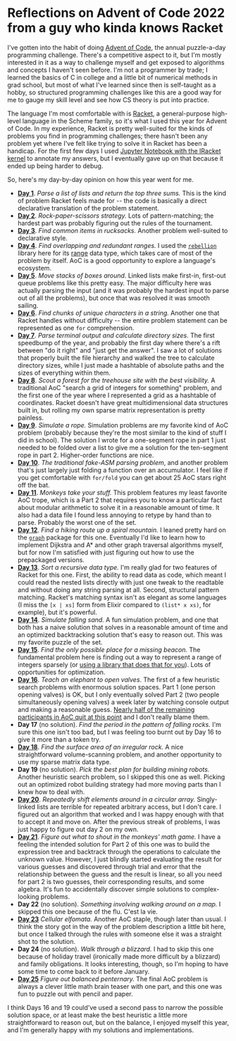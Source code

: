 # Reflections on Advent of Code 2022 from a guy who kinda knows Racket

I've gotten into the habit of doing [Advent of Code](https://adventofcode.com/), the annual puzzle-a-day programming challenge.  There's a competitive aspect to it, but I'm mostly interested in it as a way to challenge myself and get exposed to algorithms and concepts I haven't seen before.  I'm not a programmer by trade; I learned the basics of C in college and a little bit of numerical methods in grad school, but most of what I've learned since then is self-taught as a hobby, so structured programming challenges like this are a good way for me to gauge my skill level and see how CS theory is put into practice.

The language I'm most comfortable with is [Racket](https://racket-lang.org/), a general-purpose high-level language in the Scheme family, so it's what I used this year for Advent of Code.  In my experience, Racket is pretty well-suited for the kinds of problems you find in programming challenges; there hasn't been any problem yet where I've felt like trying to solve it in Racket has been a handicap.  For the first few days I used [Jupyter Notebook with the IRacket kernel](https://docs.racket-lang.org/iracket/index.html) to annotate my answers, but I eventually gave up on that because it ended up being harder to debug.

So, here's my day-by-day opinion on how this year went for me.

* **[Day 1](https://github.com/hunkyjimpjorps/AdventOfCode/blob/main/2022/day-01/day-01.rkt)**.  *Parse a list of lists and return the top three sums.* This is the kind of problem Racket feels made for -- the code is basically a direct declarative translation of the problem statement.
*  **[Day 2](https://github.com/hunkyjimpjorps/AdventOfCode/blob/main/2022/day-02/day-02.ipynb)**. *Rock-paper-scissors strategy.*  Lots of pattern-matching; the hardest part was probably figuring out the rules of the tournament.
*  **[Day 3](https://github.com/hunkyjimpjorps/AdventOfCode/blob/main/2022/day-03/day-03.ipynb)**. *Find common items in rucksacks.*  Another problem well-suited to declarative style.
*  **[Day 4](https://github.com/hunkyjimpjorps/AdventOfCode/blob/main/2022/day-04/day-04.ipynb)**. *Find overlapping and redundant ranges.*  I used the [`rebellion`](https://docs.racket-lang.org/rebellion/index.html) library here for its [range](https://docs.racket-lang.org/rebellion/Ranges.html) data type, which takes care of most of the problem by itself.  AoC is a good opportunity to explore a language's ecosystem.
*  **[Day 5](https://github.com/hunkyjimpjorps/AdventOfCode/blob/main/2022/day-05/day-05.ipynb)**. *Move stacks of boxes around.* Linked lists make first-in, first-out queue problems like this pretty easy.  The major difficulty here was actually parsing the input (and it was probably the hardest input to parse out of all the problems), but once that was resolved it was smooth sailing.
*  **[Day 6](https://github.com/hunkyjimpjorps/AdventOfCode/blob/main/2022/day-06/day-06.rkt)**. *Find chunks of unique characters in a string.*  Another one that Racket handles without difficulty -- the entire problem statement can be represented as one `for` comprehension.
*  **[Day 7](https://github.com/hunkyjimpjorps/AdventOfCode/blob/main/2022/day-07/day-07.rkt)**. *Parse terminal output and calculate directory sizes.*  The first speedbump of the year, and probably the first day where there's a rift between "do it right" and "just get the answer".  I saw a lot of solutions that properly built the file hierarchy and walked the tree to calculate directory sizes, while I just made a hashtable of absolute paths and the sizes of everything within them.
*  **[Day 8](https://github.com/hunkyjimpjorps/AdventOfCode/blob/main/2022/day-08/day-08.rkt)**. *Scout a forest for the treehouse site with the best visibility.*  A traditional AoC "search a grid of integers for something" problem, and the first one of the year where I represented a grid as a hashtable of coordinates.  Racket doesn't have great multidimensional data structures built in, but rolling my own sparse matrix representation is pretty painless.
*  **[Day 9](https://github.com/hunkyjimpjorps/AdventOfCode/blob/main/2022/day-09/day-09.rkt)**. *Simulate a rope.*  Simulation problems are my favorite kind of AoC problem (probably because they're the most similar to the kind of stuff I did in school). The solution I wrote for a one-segment rope in part 1 just needed to be folded over a list to give me a solution for the ten-segment rope in part 2.  Higher-order functions are nice.
*  **[Day 10](https://github.com/hunkyjimpjorps/AdventOfCode/blob/main/2022/day-10/day-10.rkt)**. *The traditional fake-ASM parsing problem*, and another problem that's just largely just folding a function over an accumulator. I feel like if you get comfortable with `for/fold` you can get about 25 AoC stars right off the bat.
*  **[Day 11](https://github.com/hunkyjimpjorps/AdventOfCode/blob/main/2022/day-11/day-11.rkt)**.  *Monkeys take your stuff.*  This problem features my least favorite AoC trope, which is a Part 2 that requires you to know a particular fact about modular arithmetic to solve it in a reasonable amount of time.  It also had a data file I found less annoying to retype by hand than to parse.  Probably the worst one of the set.
*  **[Day 12](https://github.com/hunkyjimpjorps/AdventOfCode/blob/head/2022/day-12/day-12.rkt)**.  *Find a hiking route up a spiral mountain.*  I leaned pretty hard on the [`graph`](https://docs.racket-lang.org/graph/index.html) package for this one.  Eventually I'd like to learn how to implement Dijkstra and A* and other graph traversal algorithms myself, but for now I'm satisfied with just figuring out how to use the prepackaged versions.
*  **[Day 13](https://github.com/hunkyjimpjorps/AdventOfCode/blob/main/2022/day-13/day-13.rkt)**. *Sort a recursive data type.* I'm really glad for two features of Racket for this one.  First, the ability to read data as code, which meant I could read the nested lists directly with just one tweak to the readtable and without doing any string parsing at all.  Second, structural pattern matching.  Racket's matching syntax isn't as elegant as some languages (I miss the `[x | xs]` form from Elixir compared to `(list* x xs)`, for example), but it's powerful.
*  **[Day 14](https://github.com/hunkyjimpjorps/AdventOfCode/blob/main/2022/day-14/day-14.rkt)**. *Simulate falling sand.*  A fun simulation problem, and one that both has a naive solution that solves in a reasonable amount of time and an optimized backtracking solution that's easy to reason out.  This was my favorite puzzle of the set.
*  **[Day 15](https://github.com/hunkyjimpjorps/AdventOfCode/blob/main/2022/day-15/day-15.rkt)**. *Find the only possible place for a missing beacon.*  The fundamental problem here is finding out a way to represent a range of integers sparsely (or [using a library that does that for you](https://docs.racket-lang.org/data/integer-set.html)).  Lots of opportunities for optimization.
*  **[Day 16](https://github.com/hunkyjimpjorps/AdventOfCode/blob/main/2022/day-16/day-16.rkt)**. *Teach an elephant to open valves*.  The first of a few heuristic search problems with enormous solution spaces.  Part 1 (one person opening valves) is OK, but I only eventually solved Part 2 (two people simultaneously opening valves) a week later by watching console output and making a reasonable guess.  [Nearly half of the remaining participants in AoC quit at this point](https://adventofcode.com/2022/stats) and I don't really blame them.
*  **Day 17** (no solution).  *Find the period in the pattern of falling rocks.*  I'm sure this one isn't too bad, but I was feeling too burnt out by Day 16 to give it more than a token try.
*  **[Day 18](https://github.com/hunkyjimpjorps/AdventOfCode/blob/main/2022/day-18/day-18.rkt)**.  *Find the surface area of an irregular rock.* A nice straightforward volume-scanning problem, and another opportunity to use my sparse matrix data type.
*  **Day 19** (no solution).  *Pick the best plan for building mining robots.*  Another heuristic search problem, so I skipped this one as well.  Picking out an optimized robot building strategy had more moving parts than I knew how to deal with.
*  **[Day 20](https://github.com/hunkyjimpjorps/AdventOfCode/blob/main/2022/day-20/day-20.rkt)**.  *Repeatedly shift elements around in a circular array.*  Singly-linked lists are terrible for repeated arbitrary access, but I don't care.  I figured out an algorithm that worked and I was happy enough with that to accept it and move on.  After the previous streak of problems, I was just happy to figure out day 2 on my own.
*  **[Day 21](https://github.com/hunkyjimpjorps/AdventOfCode/blob/main/2022/day-21/day-21.rkt)**.  *Figure out what to shout in the monkeys' math game.* I have a feeling the intended solution for Part 2 of this one was to build the expression tree and backtrack through the operations to calculate the unknown value.  However, I just blindly started evaluating the result for various guesses and discovered through trial and error that the relationship between the guess and the result is linear, so all you need for part 2 is two guesses, their corresponding results, and some algebra.  It's fun to accidentally discover simple solutions to complex-looking problems.
*  **Day 22** (no solution).  *Something involving walking around on a map.* I skipped this one because of the flu.  C'est la vie.
*  **[Day 23](https://github.com/hunkyjimpjorps/AdventOfCode/blob/main/2022/day-23/day-23.rkt)** *Cellular elfomata.*  Another AoC staple, though later than usual.  I think the story got in the way of the problem description a little bit here, but once I talked through the rules with someone else it was a straight shot to the solution.
*  **Day 24** (no solution).  *Walk through a blizzard.*  I had to skip this one because of holiday travel (ironically made more difficult by a blizzard) and family obligations.  It looks interesting, though, so I'm hoping to have some time to come back to it before January.
*  **[Day 25](https://github.com/hunkyjimpjorps/AdventOfCode/blob/main/2022/day-25/day-25.rkt)** *Figure out balanced penternary.* The final AoC problem is always a clever little math brain teaser with one part, and this one was fun to puzzle out with pencil and paper.

I think Days 16 and 19 could've used a second pass to narrow the possible solution space, or at least make the best heuristic a little more straightforward to reason out, but on the balance, I enjoyed myself this year, and I'm generally happy with my solutions and implementations.  